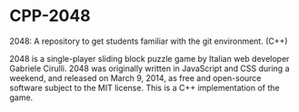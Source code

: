 # CPP-2048
2048: A repository to get students familiar with the git environment. (C++)

2048 is a single-player sliding block puzzle game by Italian web developer Gabriele Cirulli. 
2048 was originally written in JavaScript and CSS during a weekend, and released on March 9, 2014, as free and open-source software subject to the MIT license. 
This is a C++ implementation of the game.